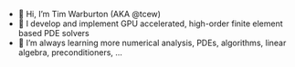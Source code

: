 - 👋 Hi, I’m Tim Warburton (AKA @tcew)
- 👀 I develop and implement GPU accelerated, high-order finite element based PDE solvers
- 🌱 I’m always learning more numerical analysis, PDEs, algorithms, linear algebra, preconditioners, ...


<!---
tcew/tcew is a ✨ special ✨ repository because its `README.md` (this file) appears on your GitHub profile.
You can click the Preview link to take a look at your changes.
--->
